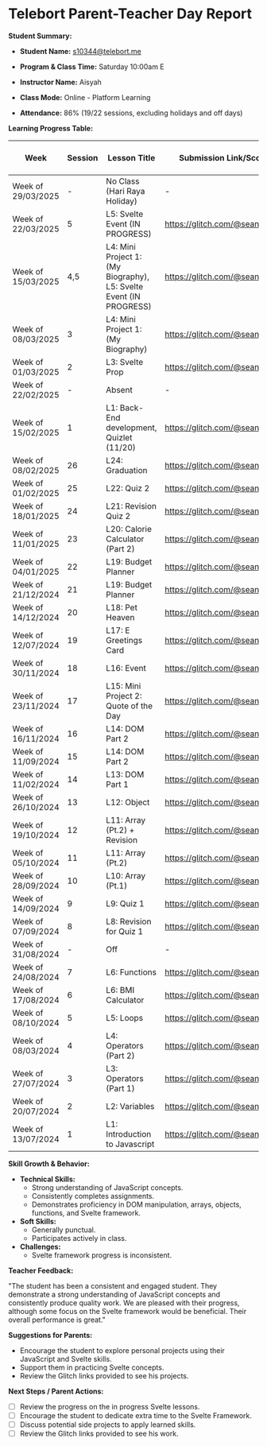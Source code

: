 # Telebort Parent-Teacher Day Report

**Student Summary:**

* **Student Name:** s10344@telebort.me

* **Program & Class Time:** Saturday 10:00am E

* **Instructor Name:** Aisyah

* **Class Mode:** Online - Platform Learning

* **Attendance:** 86% (19/22 sessions, excluding holidays and off days)


**Learning Progress Table:**

| Week          | Session | Lesson Title                                  | Submission Link/Score | Exit Ticket Score | Progress Rating |
|---------------|---------|-----------------------------------------------|-----------------------|-------------------|-----------------|
| Week of 29/03/2025 | - | No Class (Hari Raya Holiday)                    | -                     | -                 | ☆☆☆☆☆          |
| Week of 22/03/2025 | 5 | L5: Svelte Event (IN PROGRESS)               | https://glitch.com/@seanhoyh1 | -                 | ★★☆☆☆          |
| Week of 15/03/2025 | 4,5 | L4: Mini Project 1: (My Biography), L5: Svelte Event (IN PROGRESS) | https://glitch.com/@seanhoyh1 | -                 | ★★★☆☆          |
| Week of 08/03/2025 | 3 | L4: Mini Project 1: (My Biography)            | https://glitch.com/@seanhoyh1 | -                 | ★★★★☆          |
| Week of 01/03/2025 | 2 | L3: Svelte Prop                               | https://glitch.com/@seanhoyh1 | -                 | ★★★★★          |
| Week of 22/02/2025 | - | Absent                                      | -                     | -                 | ☆☆☆☆☆          |
| Week of 15/02/2025 | 1 | L1: Back-End development, Quizlet (11/20)    | https://glitch.com/@seanhoyh1 | -                 | ★★★★☆          |
| Week of 08/02/2025 | 26 | L24: Graduation                               | https://glitch.com/@seanhoyh1 | -                 | ★★★★★          |
| Week of 01/02/2025 | 25 | L22: Quiz 2                                  | https://glitch.com/@seanhoyh1 | -                 | ★★★★★          |
| Week of 18/01/2025 | 24 | L21: Revision Quiz 2                         | https://glitch.com/@seanhoyh1 | -                 | ★★★★☆          |
| Week of 11/01/2025 | 23 | L20: Calorie Calculator (Part 2)             | https://glitch.com/@seanhoyh1 | -                 | ★★★★☆          |
| Week of 04/01/2025 | 22 | L19: Budget Planner                          | https://glitch.com/@seanhoyh1 | -                 | ★★★★☆          |
| Week of 21/12/2024 | 21 | L19: Budget Planner                          | https://glitch.com/@seanhoyh1 | -                 | ★★★★☆          |
| Week of 14/12/2024 | 20 | L18: Pet Heaven                              | https://glitch.com/@seanhoyh1 | -                 | ★★★★☆          |
| Week of 12/07/2024 | 19 | L17: E Greetings Card                        | https://glitch.com/@seanhoyh1 | -                 | ★★★★☆          |
| Week of 30/11/2024 | 18 | L16: Event                                   | https://glitch.com/@seanhoyh1 | -                 | ★★★★☆          |
| Week of 23/11/2024 | 17 | L15: Mini Project 2: Quote of the Day        | https://glitch.com/@seanhoyh1 | -                 | ★★★★☆          |
| Week of 16/11/2024 | 16 | L14: DOM Part 2                               | https://glitch.com/@seanhoyh1 | -                 | ★★★☆☆          |
| Week of 11/09/2024 | 15 | L14: DOM Part 2                               | https://glitch.com/@seanhoyh1 | -                 | ★★★★☆          |
| Week of 11/02/2024 | 14 | L13: DOM Part 1                               | https://glitch.com/@seanhoyh1 | -                 | ★★★★☆          |
| Week of 26/10/2024 | 13 | L12: Object                                  | https://glitch.com/@seanhoyh1 | -                 | ★★★★☆          |
| Week of 19/10/2024 | 12 | L11: Array (Pt.2) + Revision                 | https://glitch.com/@seanhoyh1 | -                 | ★★★★☆          |
| Week of 05/10/2024 | 11 | L11: Array (Pt.2)                             | https://glitch.com/@seanhoyh1 | -                 | ★★★★☆          |
| Week of 28/09/2024 | 10 | L10: Array (Pt.1)                             | https://glitch.com/@seanhoyh1 | -                 | ★★★★☆          |
| Week of 14/09/2024 | 9 | L9: Quiz 1                                   | https://glitch.com/@seanhoyh1 | -                 | ★★★☆☆          |
| Week of 07/09/2024 | 8 | L8: Revision for Quiz 1                       | https://glitch.com/@seanhoyh1 | -                 | ★★★★☆          |
| Week of 31/08/2024 | - | Off                                         | -                     | -                 | ☆☆☆☆☆          |
| Week of 24/08/2024 | 7 | L6: Functions                                | https://glitch.com/@seanhoyh1 | -                 | ★★★★☆          |
| Week of 17/08/2024 | 6 | L6: BMI Calculator                           | https://glitch.com/@seanhoyh1 | -                 | ★★★★☆          |
| Week of 08/10/2024 | 5 | L5: Loops                                    | https://glitch.com/@seanhoyh1 | -                 | ★★★★☆          |
| Week of 08/03/2024 | 4 | L4: Operators (Part 2)                       | https://glitch.com/@seanhoyh1 | -                 | ★★★★☆          |
| Week of 27/07/2024 | 3 | L3: Operators (Part 1)                       | https://glitch.com/@seanhoyh1 | -                 | ★★★★☆          |
| Week of 20/07/2024 | 2 | L2: Variables                                | https://glitch.com/@seanhoyh1 | -                 | ★★★★☆          |
| Week of 13/07/2024 | 1 | L1: Introduction to Javascript                | https://glitch.com/@seanhoyh1 | -                 | ★★★★☆          |

**Skill Growth & Behavior:**

* **Technical Skills:**
    * Strong understanding of JavaScript concepts.
    * Consistently completes assignments.
    * Demonstrates proficiency in DOM manipulation, arrays, objects, functions, and Svelte framework.
* **Soft Skills:**
    * Generally punctual.
    * Participates actively in class.
* **Challenges:**
    * Svelte framework progress is inconsistent.

**Teacher Feedback:**

"The student has been a consistent and engaged student. They demonstrate a strong understanding of JavaScript concepts and consistently produce quality work. We are pleased with their progress, although some focus on the Svelte framework would be beneficial. Their overall performance is great."

**Suggestions for Parents:**

* Encourage the student to explore personal projects using their JavaScript and Svelte skills.
* Support them in practicing Svelte concepts.
* Review the Glitch links provided to see his projects.

**Next Steps / Parent Actions:**

* [ ] Review the progress on the in progress Svelte lessons.
* [ ] Encourage the student to dedicate extra time to the Svelte Framework.
* [ ] Discuss potential side projects to apply learned skills.
* [ ] Review the Glitch links provided to see his work.